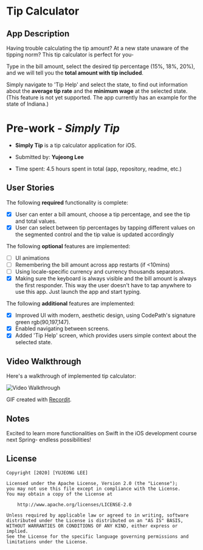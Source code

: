 # Tip Calculator

## App Description

Having trouble calculating the tip amount? At a new state unaware of the tipping norm? This tip calculator is perfect for you- 

Type in the bill amount, select the desired tip percentage (15%, 18%, 20%), and we will tell you the **total amount with tip included**. 

Simply navigate to 'Tip Help' and select the state, 
to find out information about the **average tip rate** and the **minimum wage** at the selected state. 
(This feature is not yet supported. The app currently has an example for the state of Indiana.)

## 


# Pre-work - *Simply Tip*

* **Simply Tip** is a tip calculator application for iOS.

* Submitted by: **Yujeong Lee**

* Time spent: 4.5 hours spent in total (app, repository, readme, etc.)

## User Stories

The following **required** functionality is complete:

* [x] User can enter a bill amount, choose a tip percentage, and see the tip and total values.
* [x] User can select between tip percentages by tapping different values on the segmented control and the tip value is updated accordingly

The following **optional** features are implemented:

* [ ] UI animations
* [ ] Remembering the bill amount across app restarts (if <10mins)
* [ ] Using locale-specific currency and currency thousands separators.
* [x] Making sure the keyboard is always visible and the bill amount is always the first responder. This way the user doesn't have to tap anywhere to use this app. Just launch the app and start typing.

The following **additional** features are implemented:

- [x] Improved UI with modern, aesthetic design, using CodePath's signature green rgb(90,197,147). 
- [x] Enabled navigating between screens. 
- [x] Added 'Tip Help' screen, which provides users simple context about the selected state.  

## Video Walkthrough

Here's a walkthrough of implemented tip calculator:

<img src='http://g.recordit.co/wr0kmbVgBl.gif' title='Video Walkthrough' width='' alt='Video Walkthrough' />

GIF created with [Recordit](https://recordit.co/).

## Notes

Excited to learn more functionalities on Swift in the iOS development course next Spring- endless possibilities! 

## License

    Copyright [2020] [YUJEONG LEE]

    Licensed under the Apache License, Version 2.0 (the "License");
    you may not use this file except in compliance with the License.
    You may obtain a copy of the License at

        http://www.apache.org/licenses/LICENSE-2.0

    Unless required by applicable law or agreed to in writing, software
    distributed under the License is distributed on an "AS IS" BASIS,
    WITHOUT WARRANTIES OR CONDITIONS OF ANY KIND, either express or implied.
    See the License for the specific language governing permissions and
    limitations under the License.
